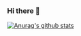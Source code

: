 ### Hi there 👋

[![Anurag's github stats](https://github-readme-stats.vercel.app/api?username=mahi97)](https://github.com/anuraghazra/github-readme-stats)
<!--
**mahi97/mahi97** is a ✨ _special_ ✨ repository because its `README.md` (this file) appears on your GitHub profile.

Here are some ideas to get you started:

- 🔭 I’m currently working on ...
- 🌱 I’m currently learning ...
- 👯 I’m looking to collaborate on ...
- 🤔 I’m looking for help with ...
- 💬 Ask me about ...
- 📫 How to reach me: ...
- 😄 Pronouns: ...
- ⚡ Fun fact: ...
-->
